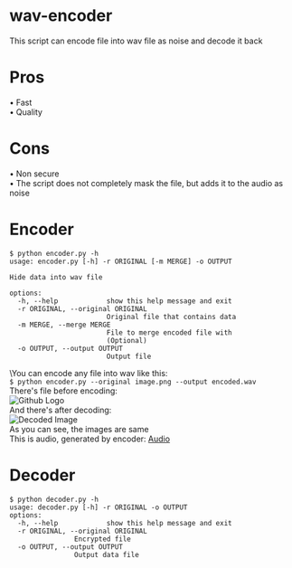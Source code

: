 # wav-encoder
This script can encode file into wav file as noise and decode it back
# Pros
• Fast\
• Quality
# Cons
• Non secure\
• The script does not completely mask the file, but adds it to the audio as noise
# Encoder
```
$ python encoder.py -h
usage: encoder.py [-h] -r ORIGINAL [-m MERGE] -o OUTPUT

Hide data into wav file

options:
  -h, --help            show this help message and exit
  -r ORIGINAL, --original ORIGINAL
                        Original file that contains data
  -m MERGE, --merge MERGE
                        File to merge encoded file with
                        (Optional)
  -o OUTPUT, --output OUTPUT
                        Output file
```
\You can encode any file into wav like this:\
```$ python encoder.py --original image.png --output encoded.wav```\
There's file before encoding:\
![Github Logo](https://raw.githubusercontent.com/mishpro-programm/wav-encoder/main/assets/image.png)
\
And there's after decoding:\
![Decoded Image](https://raw.githubusercontent.com/mishpro-programm/wav-encoder/main/assets/decoded.png)
\
As you can see, the images are same\
This is audio, generated by encoder: 
[Audio](https://github.com/mishpro-programm/wav-encoder/raw/main/assets/encoded.wav)
# Decoder
```
$ python decoder.py -h
usage: decoder.py [-h] -r ORIGINAL -o OUTPUT               
options:
  -h, --help            show this help message and exit
  -r ORIGINAL, --original ORIGINAL
                Encrypted file
  -o OUTPUT, --output OUTPUT
                Output data file
```
